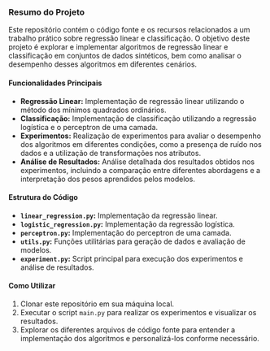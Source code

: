### Resumo do Projeto

Este repositório contém o código fonte e os recursos relacionados a um trabalho prático sobre regressão linear e classificação. O objetivo deste projeto é explorar e implementar algoritmos de regressão linear e classificação em conjuntos de dados sintéticos, bem como analisar o desempenho desses algoritmos em diferentes cenários.

#### Funcionalidades Principais

- **Regressão Linear:** Implementação de regressão linear utilizando o método dos mínimos quadrados ordinários.
- **Classificação:** Implementação de classificação utilizando a regressão logística e o perceptron de uma camada.
- **Experimentos:** Realização de experimentos para avaliar o desempenho dos algoritmos em diferentes condições, como a presença de ruído nos dados e a utilização de transformações nos atributos.
- **Análise de Resultados:** Análise detalhada dos resultados obtidos nos experimentos, incluindo a comparação entre diferentes abordagens e a interpretação dos pesos aprendidos pelos modelos.

#### Estrutura do Código

- **`linear_regression.py`:** Implementação da regressão linear.
- **`logistic_regression.py`:** Implementação da regressão logística.
- **`perceptron.py`:** Implementação do perceptron de uma camada.
- **`utils.py`:** Funções utilitárias para geração de dados e avaliação de modelos.
- **`experiment.py`:** Script principal para execução dos experimentos e análise de resultados.

#### Como Utilizar

1. Clonar este repositório em sua máquina local.
2. Executar o script `main.py` para realizar os experimentos e visualizar os resultados.
3. Explorar os diferentes arquivos de código fonte para entender a implementação dos algoritmos e personalizá-los conforme necessário.
